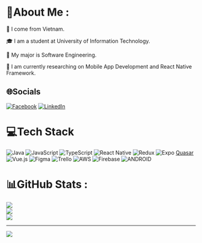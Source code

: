 # 💫About Me :
<p>
🚩 I come from Vietnam.
</p>
<p>
🎓 I am a student at University of Information Technology.
</p>
<p>
🚀 My major is Software Engineering.
</p>
<p>
🔭 I am currently researching on Mobile App Development and React Native Framework.
</p>

## 🌐Socials
[![Facebook](https://img.shields.io/badge/Facebook-%231877F2.svg?logo=Facebook&logoColor=white)](https://facebook.com/https://www.facebook.com/tien.nguyenthiphuong.1) [![LinkedIn](https://img.shields.io/badge/LinkedIn-%230077B5.svg?logo=linkedin&logoColor=white)](https://linkedin.com/in/https://www.linkedin.com/in/ti%C3%AAn-nguy%E1%BB%85n-2aa5a927b/) 

# 💻Tech Stack
![Java](https://img.shields.io/badge/java-%23ED8B00.svg?style=for-the-badge&logo=java&logoColor=white) ![JavaScript](https://img.shields.io/badge/javascript-%23323330.svg?style=for-the-badge&logo=javascript&logoColor=%23F7DF1E) ![TypeScript](https://img.shields.io/badge/typescript-%23007ACC.svg?style=for-the-badge&logo=typescript&logoColor=white) ![React Native](https://img.shields.io/badge/react_native-%2320232a.svg?style=for-the-badge&logo=react&logoColor=%2361DAFB) ![Redux](https://img.shields.io/badge/redux-%23593d88.svg?style=for-the-badge&logo=redux&logoColor=white) ![Expo](https://img.shields.io/badge/expo-1C1E24?style=for-the-badge&logo=expo&logoColor=#D04A37) [Quasar](https://img.shields.io/badge/Quasar-16B7FB?style=for-the-badge&logo=quasar&logoColor=black) ![Vue.js](https://img.shields.io/badge/vuejs-%2335495e.svg?style=for-the-badge&logo=vuedotjs&logoColor=%234FC08D) 	![Figma](https://img.shields.io/badge/figma-%23F24E1E.svg?style=for-the-badge&logo=figma&logoColor=white) ![Trello](https://img.shields.io/badge/Trello-%23026AA7.svg?style=for-the-badge&logo=Trello&logoColor=white) ![AWS](https://img.shields.io/badge/AWS-%23FF9900.svg?style=for-the-badge&logo=amazon-aws&logoColor=white) ![Firebase](https://img.shields.io/badge/firebase-%23039BE5.svg?style=for-the-badge&logo=firebase) ![ANDROID](https://img.shields.io/badge/ANDROID-black?style=flat-square&logo=android&logoColor=3bd580&logoWidth=20)
# 📊GitHub Stats :
![](https://github-readme-stats.vercel.app/api?username=Tien25012003&theme=radical&hide_border=false&include_all_commits=false&count_private=false)<br/>
![](https://github-readme-streak-stats.herokuapp.com/?user=Tien25012003&theme=radical&hide_border=false)<br/>
![](https://github-readme-stats.vercel.app/api/top-langs/?username=Tien25012003&theme=radical&hide_border=false&include_all_commits=false&count_private=false&layout=compact)

---
[![](https://visitcount.itsvg.in/api?id=Tien25012003&icon=0&color=0)](https://visitcount.itsvg.in)
